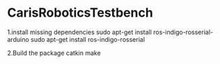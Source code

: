# CarisRoboticsTestbench
1.install missing dependencies
sudo apt-get install ros-indigo-rosserial-arduino
sudo apt-get install ros-indigo-rosserial

2.Build the package
catkin make

